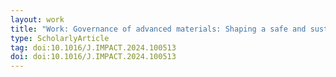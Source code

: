 ```yaml
---
layout: work
title: "Work: Governance of advanced materials: Shaping a safe and sustainable future"
type: ScholarlyArticle
tag: doi:10.1016/J.IMPACT.2024.100513
doi: doi:10.1016/J.IMPACT.2024.100513
---
```


